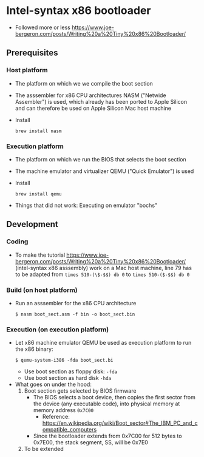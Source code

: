 # Intel-syntax x86 bootloader
* Followed more or less https://www.joe-bergeron.com/posts/Writing%20a%20Tiny%20x86%20Bootloader/

## Prerequisites
### Host platform
* The platform on which we we compile the boot section
* The asssembler for x86 CPU architectures NASM ("Netwide Assembler") is used, which already has been ported to Apple Silicon and can therefore be used on Apple Silicon Mac host machine
* Install

    ```brew install nasm```

### Execution platform
* The platform on which we run the BIOS that selects the boot section
* The machine emulator and virtualizer QEMU ("Quick Emulator") is used
* Install

    ```brew install qemu```
* Things that did not work: Executing on emulator "bochs"

## Development
### Coding
* To make the tutorial https://www.joe-bergeron.com/posts/Writing%20a%20Tiny%20x86%20Bootloader/ (intel-syntax x86 asssembly) work on a Mac host machine, line 79 has to be adapted from `times 510-(\$-$$) db 0` to `times 510-($-$$) db 0`

### Build (on host platform)
* Run an asssembler for the x86 CPU architecture
    ```
    $ nasm boot_sect.asm -f bin -o boot_sect.bin
    ```
### Execution (on execution platform)
* Let x86 machine emulator QEMU be used as execution platform to run the x86 binary:
    ```
    $ qemu-system-i386 -fda boot_sect.bi
    ```
    * Use boot section as floppy disk: `-fda`
    * Use boot section as hard disk `-hda`
* What goes on under the hood:
    1. Boot section gets selected by BIOS firmware
        * The BIOS selects a boot device, then copies the first sector from the device (any executable code), into physical memory at memory address `0x7C00`
            * Reference: https://en.wikipedia.org/wiki/Boot_sector#The_IBM_PC_and_compatible_computers
        * Since the bootloader extends from 0x7C00 for 512 bytes to 0x7E00, the stack segment, SS, will be 0x7E0
    2. To be extended

